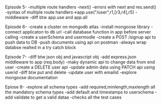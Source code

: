 Episode 5-
-multiple route handlers
-next()
-errors with next and res.send()
-syntax of multiple route handlers->app.use("/user",r1,[r3,r4],r5)
-middleware
-diff btw app.use and app.all

Epiosde 6-
-create a cluster on mongodb atlas
-install mongoose library
-connect applicaton to db url
-call database function in app before server calling
-create a userSchema and usermodle
-create a POST /signup api to push data to DB
-push documents using api on postman
-always wrap databse realted in a try catch block

Episode 7-
-diff btw json obj and javascript obj
-add express.json middleware to app (req.body)
-maky dynamic api to change data from end user
-create a DELETE user api
-update admin data using PATCH api using userid
-diff btw put and delete
-update user with emailid
-explore mongoose documentation

Epiose 8-
-explore all schema types
-add required,minlength,maxlength all the mandatory schema types
-add default and timestamps to userschema
-add validate to get a valid dataa
-checks all the test cases 
